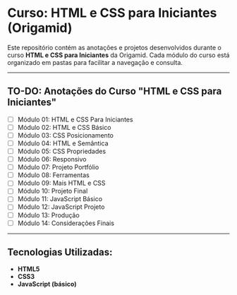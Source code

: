 # Curso: HTML e CSS para Iniciantes (Origamid)

Este repositório contém as anotações e projetos desenvolvidos durante o curso **HTML e CSS para Iniciantes** da Origamid. Cada módulo do curso está organizado em pastas para facilitar a navegação e consulta.

---

## TO-DO:  Anotações do Curso "HTML e CSS para Iniciantes"

- [ ] Módulo 01: HTML e CSS Para Iniciantes
- [ ] Módulo 02: HTML e CSS Básico
- [ ] Módulo 03: CSS Posicionamento
- [ ] Módulo 04: HTML e Semântica
- [ ] Módulo 05: CSS Propriedades
- [ ] Módulo 06: Responsivo
- [ ] Módulo 07: Projeto Portfólio
- [ ] Módulo 08: Ferramentas
- [ ] Módulo 09: Mais HTML e CSS
- [ ] Módulo 10: Projeto Final
- [ ] Módulo 11: JavaScript Básico
- [ ] Módulo 12: JavaScript Projeto
- [ ] Módulo 13: Produção
- [ ] Módulo 14: Considerações Finais

---

## Tecnologias Utilizadas:

- **HTML5**
- **CSS3**
- **JavaScript (básico)**
